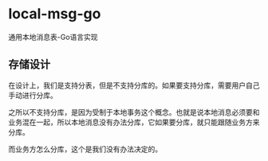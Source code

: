 # local-msg-go
通用本地消息表-Go语言实现

## 存储设计
在设计上，我们是支持分表，但是不支持分库的。如果要支持分库，需要用户自己手动进行分库。

之所以不支持分库，是因为受制于本地事务这个概念。也就是说本地消息必须要和业务混在一起，所以本地消息没有办法分库，它如果要分库，就只能跟随业务方来分库。

而业务方怎么分库，这个是我们没有办法决定的。
